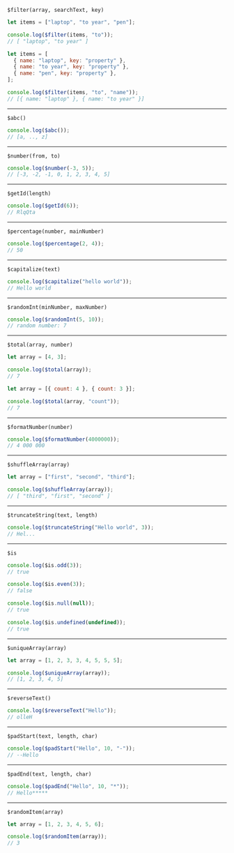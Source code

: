 <code>$filter(array, searchText, key)</code>

```js
let items = ["laptop", "to year", "pen"];

console.log($filter(items, "to"));
// [ "laptop", "to year" ]
```

```js
let items = [
  { name: "laptop", key: "property" },
  { name: "to year", key: "property" },
  { name: "pen", key: "property" },
];

console.log($filter(items, "to", "name"));
// [{ name: "laptop" }, { name: "to year" }]
```

---

<code>$abc()</code>

```js
console.log($abc());
// [a, .., z]
```

---

<code>$number(from, to)</code>

```js
console.log($number(-3, 5));
// [-3, -2, -1, 0, 1, 2, 3, 4, 5]
```

---

<code>$getId(length)</code>

```js
console.log($getId(6));
// RlqQta
```

---

<code>$percentage(number, mainNumber)</code>

```js
console.log($percentage(2, 4));
// 50
```

---

<code>$capitalize(text)</code>

```js
console.log($capitalize("hello world"));
// Hello world
```

---

<code>$randomInt(minNumber, maxNumber)</code>

```js
console.log($randomInt(5, 10));
// random number: 7
```

---

<code>$total(array, number)</code>

```js
let array = [4, 3];

console.log($total(array));
// 7
```

```js
let array = [{ count: 4 }, { count: 3 }];

console.log($total(array, "count"));
// 7
```

---

<code>$formatNumber(number)</code>

```js
console.log($formatNumber(4000000));
// 4 000 000
```

---

<code>$shuffleArray(array)</code>

```js
let array = ["first", "second", "third"];

console.log($shuffleArray(array));
// [ "third", "first", "second" ]
```

---

<code>$truncateString(text, length)</code>

```js
console.log($truncateString("Hello world", 3));
// Hel...
```

---

<code>$is</code>

```js
console.log($is.odd(3));
// true
```

```js
console.log($is.even(3));
// false
```

```js
console.log($is.null(null));
// true
```

```js
console.log($is.undefined(undefined));
// true
```

---

<code>$uniqueArray(array)</code>

```js
let array = [1, 2, 3, 3, 4, 5, 5, 5];

console.log($uniqueArray(array));
// [1, 2, 3, 4, 5]
```

---

<code>$reverseText()</code>

```js
console.log($reverseText("Hello"));
// olleH
```

---

<code>$padStart(text, length, char)</code>

```js
console.log($padStart("Hello", 10, "-"));
// --Hello
```

---

<code>$padEnd(text, length, char)</code>

```js
console.log($padEnd("Hello", 10, "*"));
// Hello*****
```

---

<code>$randomItem(array)</code>

```js
let array = [1, 2, 3, 4, 5, 6];

console.log($randomItem(array));
// 3
```
